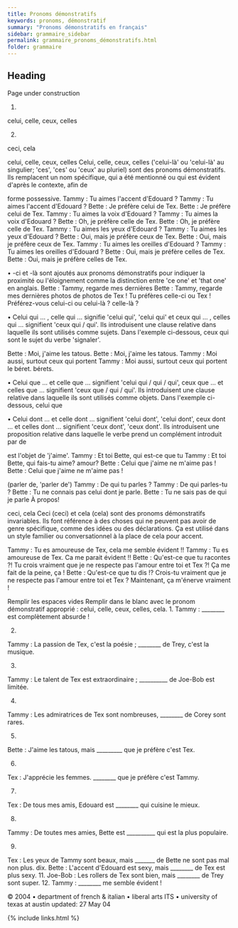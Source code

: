 ```yaml
---
title: Pronoms démonstratifs
keywords: pronoms, démonstratif
summary: "Pronoms démonstratifs en français"
sidebar: grammaire_sidebar
permalink: grammaire_pronoms_démonstratifs.html
folder: grammaire
---
```


## Heading

Page under construction




1.
celui, celle, ceux, celles

2.
ceci, cela


celui, celle, ceux, celles
Celui, celle, ceux, celles ('celui-là' ou 'celui-là' au singulier; 'ces', 'ces' ou 'ceux' au pluriel) sont des pronoms démonstratifs. Ils remplacent un nom spécifique, qui a été mentionné ou qui est évident d'après le contexte, afin de


forme possessive.
Tammy : Tu aimes l'accent d'Edouard ? Tammy : Tu aimes l'accent d'Edouard ?
Bette : Je préfère celui de Tex. Bette : Je préfère celui de Tex.
Tammy : Tu aimes la voix d'Edouard ? Tammy : Tu aimes la voix d'Edouard ?
Bette : Oh, je préfère celle de Tex. Bette : Oh, je préfère celle de Tex.
Tammy : Tu aimes les yeux d'Edouard ? Tammy : Tu aimes les yeux d'Edouard ?
Bette : Oui, mais je préfère ceux de Tex. Bette : Oui, mais je préfère ceux de Tex.
Tammy : Tu aimes les oreilles d'Edouard ? Tammy : Tu aimes les oreilles d'Edouard ?
Bette : Oui, mais je préfère celles de Tex. Bette : Oui, mais je préfère celles de Tex.


• -ci et -là sont ajoutés aux pronoms démonstratifs pour indiquer la proximité ou l'éloignement comme la distinction entre 'ce
one' et 'that one' en anglais.
Bette : Tammy, regarde mes dernières Bette : Tammy, regarde mes dernières photos de
photos de Tex ! Tu préfères celle-ci ou Tex ! Préférez-vous celui-ci ou celui-là ?
celle-là ?


• Celui qui ... , celle qui ... signifie 'celui qui', 'celui qui' et ceux qui ... , celles qui ... signifient 'ceux qui / qui'. Ils introduisent une clause relative dans laquelle ils sont utilisés comme sujets. Dans l'exemple ci-dessous, ceux qui sont le sujet du verbe 'signaler'.

Bette : Moi, j'aime les tatous. Bette : Moi, j'aime les tatous.
Tammy : Moi aussi, surtout ceux qui portent Tammy : Moi aussi, surtout ceux qui portent le béret. bérets.


•
Celui que ... et celle que ... signifient 'celui qui / qui / qui', ceux que ... et celles que ... signifient 'ceux que / qui / qui'. Ils introduisent une clause relative dans laquelle ils sont utilisés comme objets. Dans l'exemple ci-dessous, celui que

•
Celui dont ... et celle dont ... signifient 'celui dont', 'celui dont', ceux dont ... et celles dont ... signifient 'ceux dont', 'ceux dont'. Ils introduisent une proposition relative dans laquelle le verbe prend un complément introduit par de


est l'objet de 'j'aime'.
Tammy : Et toi Bette, qui est-ce que tu Tammy : Et toi Bette, qui fais-tu
aime? amour?
Bette : Celui que j'aime ne m'aime pas ! Bette : Celui que j'aime ne m'aime pas !

(parler de, 'parler de')
Tammy : De qui tu parles ? Tammy : De qui parles-tu ?
Bette : Tu ne connais pas celui dont je parle. Bette : Tu ne sais pas de qui je parle
À propos!


ceci, cela
Ceci (ceci) et cela (cela) sont des pronoms démonstratifs invariables. Ils font référence à des choses qui ne peuvent pas avoir de genre spécifique, comme des idées ou des déclarations. Ça est utilisé dans un style familier ou conversationnel à la place de cela pour
accent.

 Tammy : Tu es amoureuse de Tex, cela me semble évident !! Tammy : Tu es amoureuse de Tex. Ca me parait évident !!
Bette : Qu'est-ce que tu racontes ?! Tu crois vraiment que je ne respecte pas l'amour entre toi et Tex ?! Ça me fait de la peine, ça ! Bette : Qu'est-ce que tu dis !? Crois-tu vraiment que je ne respecte pas l'amour entre toi et Tex ? Maintenant, ça m'énerve vraiment !



Remplir les espaces vides
Remplir
dans le blanc avec le pronom démonstratif approprié : celui, celle, ceux, celles, cela.
1.
Tammy : ________ est complètement absurde !

2.
Tammy : La passion de Tex, c'est la poésie ; ________ de Trey, c'est la musique.

3.
Tammy : Le talent de Tex est extraordinaire ; __________ de Joe-Bob est limitée.

4.
Tammy : Les admiratrices de Tex sont nombreuses, ________ de Corey sont rares.

5.
Bette : J'aime les tatous, mais _________ que je préfère c'est Tex.

6.
Tex : J'apprécie les femmes. ________ que je préfère c'est Tammy.

7.
Tex : De tous mes amis, Edouard est ________ qui cuisine le mieux.

8.
Tammy : De toutes mes amies, Bette est __________ qui est la plus populaire.

9.
Tex : Les yeux de Tammy sont beaux, mais _______ de Bette ne sont pas mal non plus.
dix.
Bette : L'accent d'Edouard est sexy, mais ________ de Tex est plus sexy.
11.
Joe-Bob : Les rollers de Tex sont bien, mais ________ de Trey sont super.
12.
Tammy : ________ me semble évident !




© 2004 • department of french & italian • liberal arts ITS • university of texas at austin updated: 27 May 04 






{% include links.html %}

